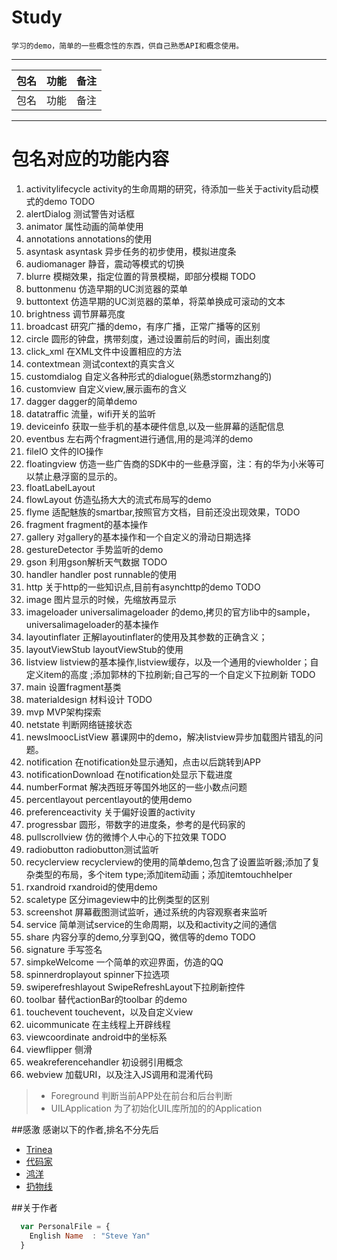 # Study
    
    学习的demo，简单的一些概念性的东西，供自己熟悉API和概念使用。
    
---
| 包名        | 功能   |  备注  |
| --------    | -----: | :----: |
| 包名  |  功能 |  备注  |


-----------
# 包名对应的功能内容

1. activitylifecycle activity的生命周期的研究，待添加一些关于activity启动模式的demo TODO 
1. alertDialog       测试警告对话框
1. animator          属性动画的简单使用
1. annotations       annotations的使用
1. asyntask asyntask 异步任务的初步使用，模拟进度条
1. audiomanager      静音，震动等模式的切换
1. blurre            模糊效果，指定位置的背景模糊，即部分模糊 TODO 
1. buttonmenu 仿造早期的UC浏览器的菜单
1. buttontext 仿造早期的UC浏览器的菜单，将菜单换成可滚动的文本
1. brightness 调节屏幕亮度
1. broadcast  研究广播的demo，有序广播，正常广播等的区别
1. circle     圆形的钟盘，携带刻度，通过设置前后的时间，画出刻度
1. click_xml 在XML文件中设置相应的方法
1. contextmean 测试context的真实含义
1. customdialog 自定义各种形式的dialogue(熟悉stormzhang的)
1. customview 自定义view,展示画布的含义
1. dagger    dagger的简单demo  
1. datatraffic  流量，wifi开关的监听
1. deviceinfo   获取一些手机的基本硬件信息,以及一些屏幕的适配信息
1. eventbus   左右两个fragment进行通信,用的是鸿洋的demo
1. fileIO   文件的IO操作
1. floatingview    仿造一些广告商的SDK中的一些悬浮窗，注：有的华为小米等可以禁止悬浮窗的显示的。
1. floatLabelLayout    
1. flowLayout    仿造弘扬大大的流式布局写的demo
1. flyme    适配魅族的smartbar,按照官方文档，目前还没出现效果，TODO 
1. fragment   fragment的基本操作
1. gallery   对gallery的基本操作和一个自定义的滑动日期选择
1. gestureDetector   手势监听的demo
1. gson    利用gson解析天气数据 TODO
1. handler    handler post runnable的使用
1. http    关于http的一些知识点,目前有asynchttp的demo TODO
1. image   图片显示的时候，先缩放再显示
1. imageloader    universalimageloader 的demo,拷贝的官方lib中的sample，universalimageloader的基本操作
1. layoutinflater 正解layoutinflater的使用及其参数的正确含义；
1. layoutViewStub  layoutViewStub的使用
1. listview   listview的基本操作,listview缓存，以及一个通用的viewholder；自定义item的高度 ;添加郭林的下拉刷新;自己写的一个自定义下拉刷新 TODO
1. main   设置fragment基类  
1. materialdesign   材料设计 TODO   
1. mvp      MVP架构探索   
1. netstate   判断网络链接状态 
1. newsImoocListView   慕课网中的demo，解决listview异步加载图片错乱的问题。 
1. notification   在notification处显示通知，点击以后跳转到APP
1. notificationDownload   在notification处显示下载进度
1. numberFormat   解决西班牙等国外地区的一些小数点问题
1. percentlayout   percentlayout的使用demo  
1. preferenceactivity   关于偏好设置的activity
1. progressbar   圆形，带数字的进度条，参考的是代码家的
1. pullscrollview    仿的微博个人中心的下拉效果 TODO
1. radiobutton   radiobutton测试监听
1. recyclerview   recyclerview的使用的简单demo,包含了设置监听器;添加了复杂类型的布局，多个item type;添加item动画；添加itemtouchhelper
1. rxandroid    rxandroid的使用demo
1. scaletype     区分imageview中的比例类型的区别
1. screenshot    屏幕截图测试监听，通过系统的内容观察者来监听 
1. service   简单测试service的生命周期，以及和activity之间的通信
1. share   内容分享的demo,分享到QQ，微信等的demo TODO
1. signature   手写签名
1. simpkeWelcome   一个简单的欢迎界面，仿造的QQ 
1. spinnerdroplayout   spinner下拉选项 
1. swiperefreshlayout   SwipeRefreshLayout下拉刷新控件 
1. toolbar   替代actionBar的toolbar 的demo
1. touchevent   touchevent，以及自定义view 
1. uicommunicate   在主线程上开辟线程 
1. viewcoordinate   android中的坐标系
1. viewflipper   侧滑
1. weakreferencehandler   初设弱引用概念
1. webview   加载URI，以及注入JS调用和混淆代码




> * Foreground 判断当前APP处在前台和后台判断
> * UILApplication 为了初始化UIL库所加的的Application


##感激
感谢以下的作者,排名不分先后

* [Trinea](https://github.com/Trinea) 
* [代码家](https://github.com/daimajia)
* [鸿洋](http://blog.csdn.net/lmj623565791)
* [扔物线](https://github.com/rengwuxian)

##关于作者

```javascript
  var PersonalFile = {
    English Name  : "Steve Yan"
  }
```


